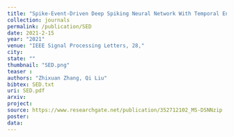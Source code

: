 ```yaml
---
title: "Spike-Event-Driven Deep Spiking Neural Network With Temporal Encoding"
collection: journals
permalink: /publication/SED
date: 2021-2-15
year: "2021"
venue: "IEEE Signal Processing Letters, 28,"
city: 
state: ""
thumbnail: "SED.png"
teaser : 
authors: "Zhixuan Zhang, Qi Liu"
bibtex: SED.txt
uri: SED.pdf
arxiv: 
project: 
source: https://www.researchgate.net/publication/352712102_MS-DSNNzip
poster: 
data:
---
```

